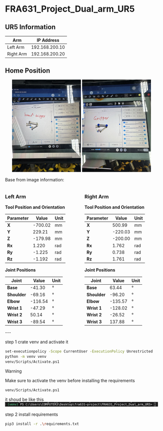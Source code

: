 # FRA631_Project_Dual_arm_UR5
## UR5 Information

| Arm       | IP Address       |
|-----------|------------------|
| Left Arm  | 192.168.200.10   |
| Right Arm | 192.168.200.20   |

## Home Position
<p align="center">
    <img src="./images/left-hand-info.jpg" alt="left-hand" width="45%">
    <img src="./images/right-hand-info.jpg" alt="right-hand" width="45%">
</p>

Base from image information:
<div style="display: flex; justify-content: space-between;">

<div style="width: 48%;">

### Left Arm

**Tool Position and Orientation**

| Parameter | Value    | Unit |
|-----------|---------|------|
| **X**     | -700.02 | mm   |
| **Y**     | 229.21  | mm   |
| **Z**     | -179.98 | mm   |
| **Rx**    | 1.220   | rad  |
| **Ry**    | -1.225  | rad  |
| **Rz**    | -1.192  | rad  |

**Joint Positions**

| Joint       | Value    | Unit |
|-------------|---------|------|
| **Base**     | -41.30   | °    |
| **Shoulder** | -69.16   | °    |
| **Elbow**    | -116.54  | °    |
| **Wrist 1**  | -47.29   | °    |
| **Wrist 2**  | 50.14    | °    |
| **Wrist 3**  | -89.54   | °    |

</div>
<div style="width: 48%;">

### Right Arm

**Tool Position and Orientation**

| Parameter | Value    | Unit |
|-----------|---------|------|
| **X**     | 500.99  | mm   |
| **Y**     | -220.03 | mm   |
| **Z**     | -200.00 | mm   |
| **Rx**    | 1.762   | rad  |
| **Ry**    | 0.738   | rad  |
| **Rz**    | 1.761   | rad  |

**Joint Positions**

| Joint       | Value    | Unit |
|-------------|---------|------|
| **Base**     | 63.44    | °    |
| **Shoulder** | -96.20   | °    |
| **Elbow**    | -135.57  | °    |
| **Wrist 1**  | -128.02  | °    |
| **Wrist 2**  | -26.52   | °    |
| **Wrist 3**  | 137.88   | °    |

</div>
</div>
---

step 1 crate venv and activate it
```bash
set-executionpolicy -Scope CurrentUser -ExecutionPolicy Unrestricted
python -m venv venv
venv/Scripts/Activate.ps1
```
> [!WARNING]
> Make sure to activate the venv before installing the requirements
> ```bash
> venv/Scripts/Activate.ps1
> ```
> it shoud be like this
> ![bash venv](./images/bash_venv.png)

step 2 install requirements
```bash
pip3 install -r .\requirements.txt
```
